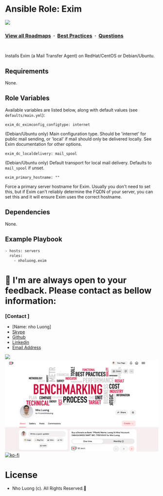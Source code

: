 # Ansible Role: Exim

![](https://i.imgur.com/waxVImv.png)
### [View all Roadmaps](https://github.com/nholuongut/all-roadmaps) &nbsp;&middot;&nbsp; [Best Practices](https://github.com/nholuongut/all-roadmaps/blob/main/public/best-practices/) &nbsp;&middot;&nbsp; [Questions](https://www.linkedin.com/in/nholuong/)
<br/>

Installs Exim (a Mail Transfer Agent) on RedHat/CentOS or Debian/Ubuntu.

## Requirements

None.

## Role Variables

Available variables are listed below, along with default values (see `defaults/main.yml`):

    exim_dc_eximconfig_configtype: internet

(Debian/Ubuntu only) Main configuration type. Should be 'internet' for public mail sending, or 'local' if mail should only be delivered locally. See Exim documentation for other options.

    exim_dc_localdelivery: mail_spool

(Debian/Ubuntu only) Default transport for local mail delivery. Defaults to `mail_spool` if unset.

    exim_primary_hostname: ""

Force a primary server hostname for Exim. Usually you don't need to set this, but if Exim can't reliably determine the FQDN of your server, you can set this and it will ensure Exim uses the correct hostname.

## Dependencies

None.

## Example Playbook

    - hosts: servers
      roles:
        - nholuong.exim

# 🚀 I'm are always open to your feedback.  Please contact as bellow information:
### [Contact ]
* [Name: nho Luong]
* [Skype](luongutnho_skype)
* [Github](https://github.com/nholuongut/)
* [Linkedin](https://www.linkedin.com/in/nholuong/)
* [Email Address](luongutnho@hotmail.com)

![](https://i.imgur.com/waxVImv.png)
![](Donate.png)
[![ko-fi](https://ko-fi.com/img/githubbutton_sm.svg)](https://ko-fi.com/nholuong)

# License
* Nho Luong (c). All Rights Reserved.🌟
